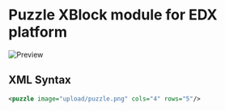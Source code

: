# Puzzle XBlock module for EDX platform

![Preview](https://raw.github.com/klangner/xblock-puzzle/master/doc/preview.png)

## XML Syntax

```xml
<puzzle image="upload/puzzle.png" cols="4" rows="5"/>
```
